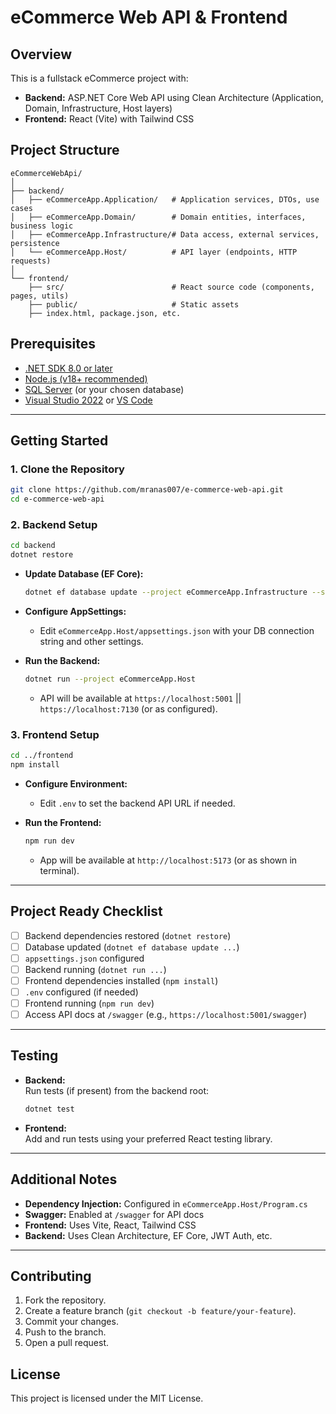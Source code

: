 # eCommerce Web API & Frontend

## Overview

This is a fullstack eCommerce project with:
- **Backend:** ASP.NET Core Web API using Clean Architecture (Application, Domain, Infrastructure, Host layers)
- **Frontend:** React (Vite) with Tailwind CSS

## Project Structure

```
eCommerceWebApi/
│
├── backend/
│   ├── eCommerceApp.Application/   # Application services, DTOs, use cases
│   ├── eCommerceApp.Domain/        # Domain entities, interfaces, business logic
│   ├── eCommerceApp.Infrastructure/# Data access, external services, persistence
│   └── eCommerceApp.Host/          # API layer (endpoints, HTTP requests)
│
└── frontend/
    ├── src/                        # React source code (components, pages, utils)
    ├── public/                     # Static assets
    ├── index.html, package.json, etc.
```

## Prerequisites

- [.NET SDK 8.0 or later](https://dotnet.microsoft.com/download)
- [Node.js (v18+ recommended)](https://nodejs.org/)
- [SQL Server](https://www.microsoft.com/en-us/sql-server/sql-server-downloads) (or your chosen database)
- [Visual Studio 2022](https://visualstudio.microsoft.com/) or [VS Code](https://code.visualstudio.com/)

---

## Getting Started

### 1. Clone the Repository

```bash
git clone https://github.com/mranas007/e-commerce-web-api.git
cd e-commerce-web-api
```

### 2. Backend Setup

```bash
cd backend
dotnet restore
```

- **Update Database (EF Core):**
  ```bash
  dotnet ef database update --project eCommerceApp.Infrastructure --startup-project eCommerceApp.Host
  ```

- **Configure AppSettings:**
  - Edit `eCommerceApp.Host/appsettings.json` with your DB connection string and other settings.

- **Run the Backend:**
  ```bash
  dotnet run --project eCommerceApp.Host
  ```
  - API will be available at `https://localhost:5001`  || `https://localhost:7130` (or as configured).

### 3. Frontend Setup

```bash
cd ../frontend
npm install
```

- **Configure Environment:**
  - Edit `.env` to set the backend API URL if needed.

- **Run the Frontend:**
  ```bash
  npm run dev
  ```
  - App will be available at `http://localhost:5173` (or as shown in terminal).

---

## Project Ready Checklist

- [ ] Backend dependencies restored (`dotnet restore`)
- [ ] Database updated (`dotnet ef database update ...`)
- [ ] `appsettings.json` configured
- [ ] Backend running (`dotnet run ...`)
- [ ] Frontend dependencies installed (`npm install`)
- [ ] `.env` configured (if needed)
- [ ] Frontend running (`npm run dev`)
- [ ] Access API docs at `/swagger` (e.g., `https://localhost:5001/swagger`)

---

## Testing

- **Backend:**  
  Run tests (if present) from the backend root:
  ```bash
  dotnet test
  ```
- **Frontend:**  
  Add and run tests using your preferred React testing library.

---

## Additional Notes

- **Dependency Injection:** Configured in `eCommerceApp.Host/Program.cs`
- **Swagger:** Enabled at `/swagger` for API docs
- **Frontend:** Uses Vite, React, Tailwind CSS
- **Backend:** Uses Clean Architecture, EF Core, JWT Auth, etc.

---

## Contributing

1. Fork the repository.
2. Create a feature branch (`git checkout -b feature/your-feature`).
3. Commit your changes.
4. Push to the branch.
5. Open a pull request.

## License

This project is licensed under the MIT License.
